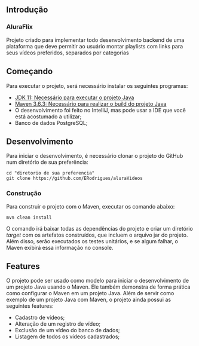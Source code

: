 ## Introdução 
### AluraFlix
Projeto criado para implementar todo desenvolvimento backend de uma plataforma que deve permitir ao usuário montar playlists com links para seus vídeos preferidos, separados por categorias

## Começando

Para executar o projeto, será necessário instalar os seguintes programas:

- [JDK 11: Necessário para executar o projeto Java](https://www.oracle.com/br/java/technologies/javase-jdk11-downloads.html)
- [Maven 3.6.3: Necessário para realizar o build do projeto Java](https://maven.apache.org/docs/3.6.3/release-notes.html)
- O desenvolvimento foi feito no IntelliJ, mas pode usar a IDE que você está acostumado a utilizar;
- Banco de dados PostgreSQL;

## Desenvolvimento

Para iniciar o desenvolvimento, é necessário clonar o projeto do GitHub num diretório de sua preferência:

```shell
cd "diretorio de sua preferencia"
git clone https://github.com/ERodrigues/aluraVideos
```

### Construção

Para construir o projeto com o Maven, executar os comando abaixo:

```shell
mvn clean install
```

O comando irá baixar todas as dependências do projeto e criar um diretório *target* com os artefatos construídos, que incluem o arquivo jar do projeto. Além disso, serão executados os testes unitários, e se algum falhar, o Maven exibirá essa informação no console.

## Features

O projeto pode ser usado como modelo para iniciar o desenvolvimento de um projeto Java usando o Maven. Ele também demonstra de forma prática como configurar o Maven em um projeto Java.
Além de servir como exemplo de um projeto Java com Maven, o projeto ainda possui as seguintes features: 
- Cadastro de vídeos; 
- Alteração de um registro de vídeo; 
- Exclusão de um vídeo do banco de dados; 
- Listagem de todos os vídeos cadastrados;
